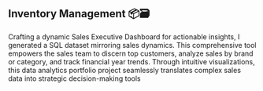 ## Inventory Management 📦🗃️ 
Crafting a dynamic Sales Executive Dashboard for actionable insights, I generated a SQL dataset mirroring sales dynamics. This comprehensive tool empowers the sales team to discern top customers, analyze sales by brand or category, and track financial year trends. Through intuitive visualizations, this data analytics portfolio project seamlessly translates complex sales data into strategic decision-making tools

